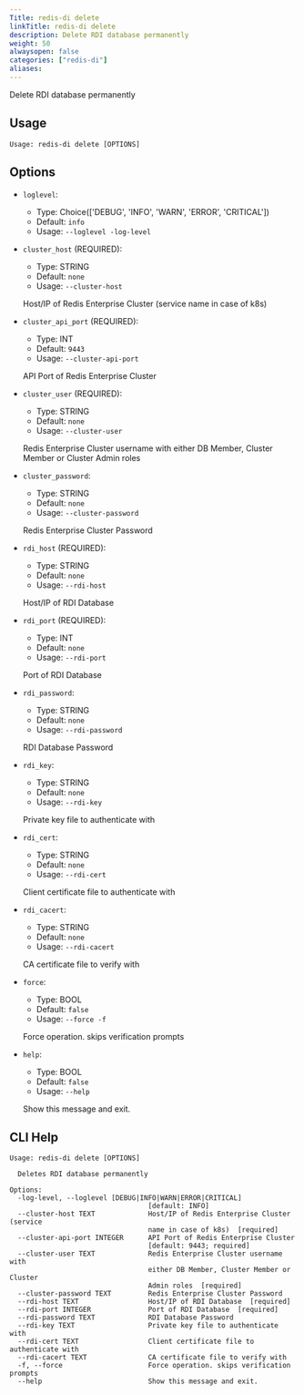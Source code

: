 ```yaml
---
Title: redis-di delete
linkTitle: redis-di delete
description: Delete RDI database permanently
weight: 50
alwaysopen: false
categories: ["redis-di"]
aliases: 
---
```


Delete RDI database permanently

## Usage

```
Usage: redis-di delete [OPTIONS]
```

## Options
* `loglevel`: 
  * Type: Choice(['DEBUG', 'INFO', 'WARN', 'ERROR', 'CRITICAL']) 
  * Default: `info`
  * Usage: `--loglevel
-log-level`

  


* `cluster_host` (REQUIRED): 
  * Type: STRING 
  * Default: `none`
  * Usage: `--cluster-host`

  Host/IP of Redis Enterprise Cluster (service name in case of k8s)


* `cluster_api_port` (REQUIRED): 
  * Type: INT 
  * Default: `9443`
  * Usage: `--cluster-api-port`

  API Port of Redis Enterprise Cluster


* `cluster_user` (REQUIRED): 
  * Type: STRING 
  * Default: `none`
  * Usage: `--cluster-user`

  Redis Enterprise Cluster username with either DB Member, Cluster Member or Cluster Admin roles


* `cluster_password`: 
  * Type: STRING 
  * Default: `none`
  * Usage: `--cluster-password`

  Redis Enterprise Cluster Password


* `rdi_host` (REQUIRED): 
  * Type: STRING 
  * Default: `none`
  * Usage: `--rdi-host`

  Host/IP of RDI Database


* `rdi_port` (REQUIRED): 
  * Type: INT 
  * Default: `none`
  * Usage: `--rdi-port`

  Port of RDI Database


* `rdi_password`: 
  * Type: STRING 
  * Default: `none`
  * Usage: `--rdi-password`

  RDI Database Password


* `rdi_key`: 
  * Type: STRING 
  * Default: `none`
  * Usage: `--rdi-key`

  Private key file to authenticate with


* `rdi_cert`: 
  * Type: STRING 
  * Default: `none`
  * Usage: `--rdi-cert`

  Client certificate file to authenticate with


* `rdi_cacert`: 
  * Type: STRING 
  * Default: `none`
  * Usage: `--rdi-cacert`

  CA certificate file to verify with


* `force`: 
  * Type: BOOL 
  * Default: `false`
  * Usage: `--force
-f`

  Force operation. skips verification prompts


* `help`: 
  * Type: BOOL 
  * Default: `false`
  * Usage: `--help`

  Show this message and exit.



## CLI Help

```
Usage: redis-di delete [OPTIONS]

  Deletes RDI database permanently

Options:
  -log-level, --loglevel [DEBUG|INFO|WARN|ERROR|CRITICAL]
                                  [default: INFO]
  --cluster-host TEXT             Host/IP of Redis Enterprise Cluster (service
                                  name in case of k8s)  [required]
  --cluster-api-port INTEGER      API Port of Redis Enterprise Cluster
                                  [default: 9443; required]
  --cluster-user TEXT             Redis Enterprise Cluster username with
                                  either DB Member, Cluster Member or Cluster
                                  Admin roles  [required]
  --cluster-password TEXT         Redis Enterprise Cluster Password
  --rdi-host TEXT                 Host/IP of RDI Database  [required]
  --rdi-port INTEGER              Port of RDI Database  [required]
  --rdi-password TEXT             RDI Database Password
  --rdi-key TEXT                  Private key file to authenticate with
  --rdi-cert TEXT                 Client certificate file to authenticate with
  --rdi-cacert TEXT               CA certificate file to verify with
  -f, --force                     Force operation. skips verification prompts
  --help                          Show this message and exit.
```

